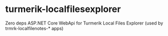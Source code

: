 # turmerik-localfilesexplorer
Zero deps ASP.NET Core WebApi for Turmerik Local Files Explorer (used by trmrk-localfilenotes-* apps)
